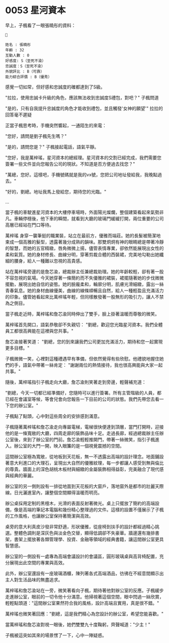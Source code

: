 # 0053 星河資本

早上，子楓看了一眼張曉彤的資料：

```
📰

姓名 : 張曉彤
年齡 : 32
互動人數 : 0
好感度: S（至死不渝）
忠誠度：S（至死不渝）
外貌評比 : B（可靠）
能力綜合評價 : B（優秀）

```

感覺一切如常，但好感和忠誠度的確都達到了S級。

"拉拉，使用忠誠卡升級的角色，應該無法收到忠誠度S禮包，對吧？"
子楓問道

"是的，只有自我提升忠誠度的角色才能收到禮包，並且觸發'女神的願望'" 拉拉的回答毫不遲疑

正當子楓思考時，手機突然響起，一通陌生的來電：

"您好，請問是劉子楓先生嗎？"

"是的，請問您是？"
子楓接起電話，語氣平靜。

"您好，我是萬梓瑤，星河資本的總經理。星河資本的交割已經完成，我們需要您簽署一些文件並向您報告公司的現狀。不知道是否方便過去找您？"

"萬總，您好。這樣吧，手機號碼就是我的vx號，您把公司地址發給我，我晚點過去。"

"好的，劉總。地址我馬上發給您，期待您的光臨。"

…

當子楓的車駛進星河資本的大樓停車場時，外面陽光燦爛，整個建築看起來氣勢非凡。車輛停穩後，他下車的瞬間，就看到大廳的玻璃門緩緩打開，兩位重要的公司高層已經站在門口等待。

萬梓瑤
身穿一襲筆挺的職業裝，站立在最前方，優雅而端莊。她的長髮被簡潔地束成一個高雅的髮型，透露著幾分成熟的韻味。那雙炯炯有神的眼睛總是帶著冷靜的智慧，而她的五官精緻，唇角微微上揚，儘管表情專業，卻依然能展現出女性的柔和氣質。她的身材修長、曲線分明，穿著剪裁合體的西裝裙，完美地勾勒出她纖細的腰身，給人一種難以忽視的高貴感。

站在萬梓瑤旁邊的是詹芯渝，總裁辦主任兼總裁助理。她的年齡較輕，卻有著一股不容忽視的氣場。今天她穿著一條簡約而不失優雅的裙裝，裙擺隨著她的步伐微微擺動，展現出她自信的姿態。她的臉龐柔和，輪廓分明，肌膚光滑細緻，露出一絲青春氣息。她的身材曲線優美，曲線的線條順暢且自然，給人一種輕盈且充滿活力的印象。儘管她看起來比萬梓瑤年輕，但同樣散發著一股無形的吸引力，讓人不禁為之側目。

當子楓走近時，萬梓瑤和詹芯渝同時伸出了雙手，臉上掛著溫暖而尊敬的微笑。

萬梓瑤首先開口，語氣恭敬卻不失親切：
"劉總，歡迎您光臨星河資本。我們全體員工都很高興能在這裡與您共事。"

詹芯渝接著笑道：
"劉總，您的到來讓我們公司更加充滿活力，期待和您一起實現更多目標。"

子楓微微一笑，心裡對這種禮遇早有準備，但依然覺得有些欣慰。他禮貌地握住她們的手，語氣中帶著一絲肯定：
"謝謝兩位的熱情接待，我也很高興能與大家一起共事。"

隨後，萬梓瑤指引子楓走向大廳，詹芯渝則笑著走到旁邊，輕聲補充道：

"劉總，今天一切都已經準備好，您隨時可以進行簽署。所有主管階級的人員，都已經在會議室等候，等會兒會向您報告一下目前的公司的狀態。我們先帶您去看一下您的辦公室。"

子楓點了點頭，心中對這些周全的安排感到滿意。

子楓隨著萬梓瑤和詹芯渝走向專屬電梯，電梯很快便達到頂層，當門打開時，迎接他的是一條寬敞的大廳，四周走廊的裝飾品味十足。走過長廊，經過總裁辦主任辦公室後，來到了辦公室的門前。詹芯渝輕輕推開門，帶著一絲微笑，指引子楓進入。辦公室的大門一開，映入眼簾的是一個視覺震撼的空間。

這間辦公室極為寬敞，從地板到天花板，無一不透露出高端的設計理念。地面鋪設著意大利進口的大理石，呈現出大自然的優雅紋理，每一步都讓人感受到無與倫比的尊貴。牆面上的深色胡桃木板材與細緻的金屬裝飾相得益彰，完美融合了現代感與經典的華麗。

辦公室的另一側則設有一排從地面到天花板的大窗戶，落地窗外是都市的壯麗天際線。日光灑進室內，讓整個空間顯得溫暖而明亮。

辦公桌採用定制的黑檀木，光滑的表面反射著微光。桌上只擺放了簡約的高端設備，像是高端的筆記本電腦和幾份精心整理過的文件。這樣的設置不僅展示了子楓的工作風格，也讓辦公室保持著簡潔與高效。

桌旁的意大利真皮沙發非常舒適，形狀優雅，從座椅到扶手的設計都經過精心挑選。整體色調則是深灰色與淡金色交替，顯得低調卻不失豪華。牆邊還有幾排書架，書架上擺放著各類管理學、投資、金融等領域的經典書籍，讓這間辦公室更具智慧感。

辦公室的一側設有一處專為高端會議設計的會議區，圓形玻璃桌與高背椅配置，充分展現出此空間的專業與高效。

此外，辦公室還設有一座玻璃酒櫃，陳列著各式高端酒品，彷彿在不經意間顯示出主人對生活品味的無盡追求。

萬梓瑤和詹芯渝站在一旁，微笑著看向子楓，期待著他對辦公室的反應。子楓緩步走進辦公室，眼前的一切令他十分滿意。他掃視著這個空間，眼中閃過一絲欣賞，輕輕點頭道："這間辦公室果然符合我的風格，設計高端且實用，真是很不錯。"

萬梓瑤也微笑著回應："劉總，這是我們精心為您設計的辦公室，希望您能喜歡。"

當萬梓瑤和詹芯渝對視一眼後，她們雙雙九十度鞠躬，齊聲喊道："少主！"

子楓被這突如其來的場景愣了一下，心中一陣疑惑。